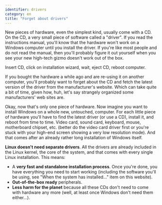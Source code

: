 ```yaml
---
identifier: drivers
category: en
title: "Forget about drivers"
---
```


New pieces of hardware, even the simplest kind, usually come with a CD. On the CD, a very small piece of software 
called a "driver". If you read the instructions manual, you'll know that the hardware won't work on a Windows computer 
until you install the driver. If you're like most people and do not read the manual, then you'll probably figure it out 
yourself when you see your new high-tech gizmo doesn't work out of the box.

Insert CD, click on installation wizard, wait, eject CD, reboot computer.

If you bought the hardware a while ago and are re-using it on another computer, you'll probably want to forget about 
the CD and fetch the latest version of the driver from the manufacturer's website. Which can take quite a bit of time, 
given how, huh, let's say strangely organized some manufacturers' web sites are.

Okay, now that's only one piece of hardware. Now imagine you want to install Windows on a whole new, untouched, 
computer. For each little piece of hardware you'll have to find the latest driver (or use a CD), install it, and reboot 
from time to time. Video card, sound card, keyboard, mouse, motherboard chipset, etc. (better do the video card driver 
first or you're stuck with your high-end screen showing a very low resolution mode). And that comes after an already 
rather long installation of Windows itself.

<b>Linux doesn't need separate drivers</b>. All the drivers are already included in the Linux kernel, the core of 
the system, and that comes with every single Linux installation. This means:

<ul>
<li>A <b>very fast and standalone installation process</b>. Once you're done, you have everything you need to start working (including the software you'll be using, see "When the system has installed..." item on this website).</li>
<li><b>Out-of-the-box ready</b> peripherals.</li>
<li><b>Less harm for the planet</b> because all these CDs don't need to come with hardware any more (well, at least once Windows don't need them either...).</li>
</ul>




